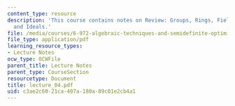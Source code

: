 ```yaml
---
content_type: resource
description: 'This course contains notes on Review: Groups, Rings, Fields, and Polynomials
  and Ideals.'
file: /media/courses/6-972-algebraic-techniques-and-semidefinite-optimization-spring-2006/c3ae2c6021ca407a180a89c01e2cb4a1_lecture_04.pdf
file_type: application/pdf
learning_resource_types:
- Lecture Notes
ocw_type: OCWFile
parent_title: Lecture Notes
parent_type: CourseSection
resourcetype: Document
title: lecture_04.pdf
uid: c3ae2c60-21ca-407a-180a-89c01e2cb4a1
---
```

